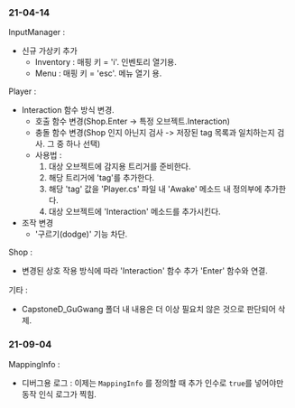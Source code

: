 ### 21-04-14 
InputManager :
- 신규 가상키 추가
    - Inventory : 매핑 키 = 'i'. 인벤토리 열기용.
    - Menu : 매핑 키 = 'esc'. 메뉴 열기 용.

Player : 
- Interaction 함수 방식 변경.
    - 호출 함수 변경(Shop.Enter -> 특정 오브젝트.Interaction)
    - 충돌 함수 변경(Shop 인지 아닌지 검사 -> 저장된 tag 목록과 일치하는지 검사. 그 중 하나 선택)
    - 사용법 : 
        1. 대상 오브젝트에 감지용 트리거를 준비한다.
        1. 해당 트리거에 'tag'를 추가한다.
        1. 해당 'tag' 값을 'Player.cs' 파일 내 'Awake' 메소드 내 정의부에 추가한다.
        1. 대상 오브젝트에 'Interaction' 메소드를 추가시킨다.
- 조작 변경
    - '구르기(dodge)' 기능 차단.

Shop : 
- 변경된 상호 작용 방식에 따라 'Interaction' 함수 추가 'Enter' 함수와 연결.

기타 : 
- CapstoneD_GuGwang 폴더 내 내용은 더 이상 필요치 않은 것으로 판단되어 삭제.

### 21-09-04
MappingInfo :
- 디버그용 로그 : 이제는 `MappingInfo` 를 정의할 때 추가 인수로 `true`를 넣어야만 동작 인식 로그가 찍힘.
